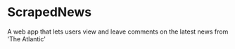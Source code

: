 # ScrapedNews

A web app that lets users view and leave comments on the latest news from 'The Atlantic'
